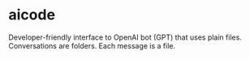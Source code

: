 # aicode
Developer-friendly interface to OpenAI bot (GPT) that uses plain files. Conversations are folders. Each message is a file.
